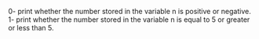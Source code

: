 0- print whether the number stored in the variable n is positive or negative.
1- print whether the number stored in the variable n is equal to 5 or greater or less than 5.
